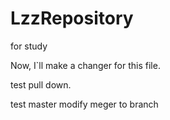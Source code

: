 # LzzRepository
for study

Now, I`ll make a changer for this file.

test pull down.

test master modify meger to branch


